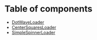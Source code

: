 # Table of components

- [DotWaveLoader](demos/DotWaveLoader)
- [CenterSquaresLoader](demos/CenterSquaresLoader)
- [SimpleSpinnerLoader](demos/SimpleSpinnerLoader)
